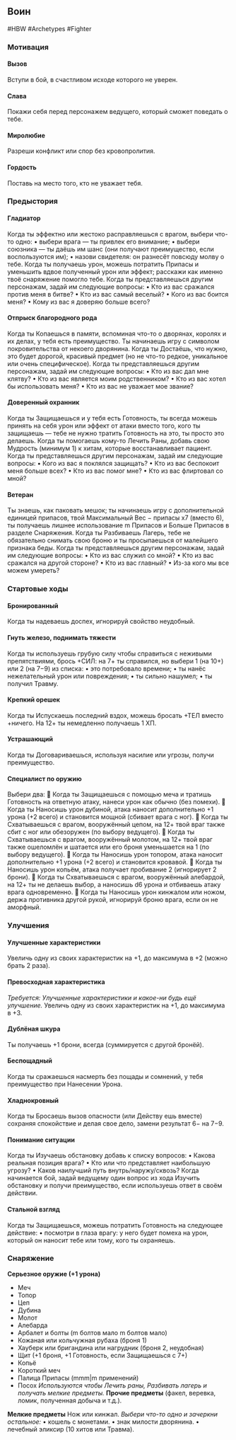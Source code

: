 ## **Воин**

#HBW #Archetypes #Fighter 
### **Мотивация**

#### **Вызов** 
Вступи в бой, в счастливом исходе которого не уверен. 

#### **Слава** 
Покажи себя перед персонажем ведущего, который сможет поведать о тебе. 

#### **Миролюбие**
Разреши конфликт или спор без кровопролития. 

#### **Гордость**
Поставь на место того, кто не уважает тебя.

### **Предыстория**

#### **Гладиатор** 
Когда ты эффектно или жестоко расправляешься с врагом, выбери что-то одно: 
• выбери врага — ты привлек его внимание; 
• выбери союзника — ты даёшь им шанс (они получают преимущество, если воспользуются им); 
• назови свидетеля: он разнесёт повсюду молву о тебе. 
Когда ты получаешь урон, можешь потратить Припасы и уменьшить вдвое полученный урон или эффект; расскажи как именно твоё снаряжение помогло тебе. 
Когда ты представляешься другим персонажам, задай им следующие вопросы: 
• Кто из вас сражался против меня в битве? 
• Кто из вас самый веселый? 
• Кого из вас боится меня? 
• Кому из вас я доверяю больше всего?

#### **Отпрыск благородного рода** 
Когда ты Копаешься в памяти, вспоминая что-то о дворянах, королях и их делах, у тебя есть преимущество. 
Ты начинаешь игру с символом покровительства от некоего дворянина. Когда ты Достаёшь, что нужно, это будет дорогой, красивый предмет (но не что-то редкое, уникальное или очень специфическое). 
Когда ты представляешься другим персонажам, задай им следующие вопросы: 
• Кто из вас дал мне клятву? 
• Кто из вас является моим родственником? 
• Кто из вас хотел бы использовать меня? 
• Кто из вас не уважает мое звание?

#### **Доверенный охранник** 
Когда ты Защищаешься и у тебя есть Готовность, ты всегда можешь принять на себя урон или эффект от атаки вместо того, кого ты защищаешь — тебе не нужно тратить Готовность на это, ты просто это делаешь. 
Когда ты помогаешь кому-то Лечить Раны, добавь свою Мудрость (минимум 1) к хитам, которые восстанавливает пациент. 
Когда ты представляешься другим персонажам, задай им следующие вопросы: 
• Кого из вас я поклялся защищать? 
• Кто из вас беспокоит меня больше всех? 
• Кто из вас помог мне? 
• Кто из вас флиртовал со мной?

#### **Ветеран** 
Ты знаешь, как паковать мешок; ты начинаешь игру с дополнительной единицей припасов, твой Максимальный Вес − припасы х7 (вместо 6), ты получаешь лишнее использование m Припасов и Больше Припасов в разделе Снаряжения. 
Когда ты Разбиваешь Лагерь, тебе не обязательно снимать свою броню и ты просыпаешься от малейшего признака беды. 
Когда ты представляешься другим персонажам, задай им следующие вопросы: 
• Кто из вас служил со мной? 
• Кто из вас сражался на другой стороне? 
• Кто из вас главный? 
• Из-за кого мы все можем умереть?

### **Стартовые ходы**

#### **Бронированный** 
Когда ты надеваешь доспех, игнорируй свойство неудобный.

#### **Гнуть железо, поднимать тяжести** 
Когда ты используешь грубую силу чтобы справиться с неживыми препятствиями, брось +СИЛ: на 7+ ты справился, но выбери 1 (на 10+) или 2 (на 7−9) из списка: 
• это потребовало времени; 
• ты нанёс нежелательный урон или повреждения; 
• ты сильно нашумел; 
• ты получил Травму.

#### **Крепкий орешек** 
Когда ты Испускаешь последний вздох, можешь бросать +ТЕЛ вместо +ничего. На 12+ ты немедленно получаешь 1 ХП.

#### **Устрашающий** 
Когда ты Договариваешься, используя насилие или угрозы, получи преимущество.

#### **Специалист по оружию** 
Выбери два: 
 Когда ты Защищаешься с помощью меча и тратишь Готовность на ответную атаку, нанеси урон как обычно (без помехи). 
 Когда ты Наносишь урон дубиной, атака наносит дополнительно +1 урона (+2 всего) и становится мощной (сбивает врага с ног). 
 Когда ты Схватываешься с врагом, вооружённый цепом, на 12+ твой враг также сбит с ног или обезоружен (по выбору ведущего). 
 Когда ты Схватываешься с врагом, вооружённый молотом, на 12+ твой враг также ошеломлён и шатается или его броня уменьшается на 1 (по выбору ведущего). 
 Когда ты Наносишь урон топором, атака наносит дополнительно +1 урона (+2 всего) и становится кровавой. 
 Когда ты Наносишь урон копьём, атака получает пробивание 2 (игнорирует 2 брони). 
 Когда ты Схватываешься с врагом, вооружённый алебардой, на 12+ ты не делаешь выбор, а наносишь d6 урона и отбиваешь атаку врага одновременно. 
 Когда ты Наносишь урон кинжалом или ножом, держа противника другой рукой, игнорируй броню врага, если он не аморфный.

### **Улучшения**

#### **Улучшенные характеристики** 
Увеличь одну из своих характеристик на +1, до максимума в +2 (можно брать 2 раза).

#### **Превосходная характеристика** 
*Требуется: Улучшенные характеристики и какое-ни будь ещё улучшение.* 
Увеличь одну из своих характеристик на +1, до максимума в +3.

#### **Дублёная шкура** 
Ты получаешь +1 брони, всегда (суммируется с другой бронёй).

#### **Беспощадный** 
Когда ты сражаешься насмерть без пощады и сомнений, у тебя преимущество при Нанесении Урона.

#### **Хладнокровный** 
Когда ты Бросаешь вызов опасности (или Действу ешь вместе) сохраняя спокойствие и делая свое дело, замени результат 6− на 7−9.

#### **Понимание ситуации** 
Когда ты Изучаешь обстановку добавь к списку вопросов: 
• Какова реальная позиция врага? 
• Кто или что представляет наибольшую угрозу? 
• Каков наилучший путь внутрь/наружу/сквозь?
Когда начинается бой, задай ведущему один вопрос из хода Изучить обстановку и получи преимущество, если используешь ответ в своём действии.

#### **Стальной взгляд** 
Когда ты Защищаешься, можешь потратить Готовность на следующее действие: 
• посмотри в глаза врагу: у него будет помеха на урон, который он наносит тебе или тому, кого ты охраняешь.

### **Снаряжение**

**Серьезное оружие (+1 урона)** 
- Меч 
- Топор 
- Цеп 
- Дубина 
- Молот 
- Алебарда 
- Арбалет и болты (m болтов мало m болтов мало) 
- Кожаная или кольчужная рубаха (броня 1) 
- Хауберк или бригандина или нагрудник (броня 2, неудобная) 
- Щит (+1 броня, +1 Готовность, если Защищаешься с 7+) 
- Копьё 
- Короткий меч 
- Палица Припасы (mmm|m применений) 
- Посох
*Используются чтобы Лечить раны, Разбивать лагерь и получать мелкие предметы.*
**Прочие предметы** (факел, веревка, ломик, полученная добыча и т.д.).

**Мелкие предметы**
Нож или кинжал. 
*Выбери что-то одно и зачеркни остальное:* 
• кошель с монетами. 
• знак милости дворянина. 
• лечебный эликсир (10 хитов или Травма).
